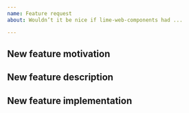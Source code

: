 ```yaml
---
name: Feature request
about: Wouldn’t it be nice if lime-web-components had ...

---
```


## New feature motivation

<!-- Describe the context, the use-case and the advantages of the feature request. -->

## New feature description

<!-- Describe the functional changes that would have to be made in lime-web-components. -->

## New feature implementation

<!-- Optionally describe the technical changes to be made in lime-web-components. -->
